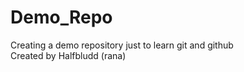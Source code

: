 # Demo_Repo
Creating a demo repository just to learn git and github <br>
Created by Halfbludd (rana)

